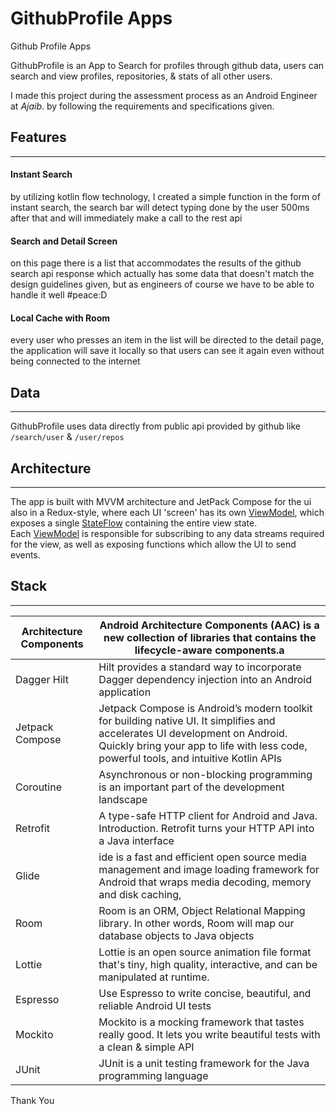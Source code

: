 # GithubProfile Apps

Github Profile Apps

GithubProfile is an App to Search for profiles through github data, users can search and view profiles, repositories, & stats of all other users.

I made this project during the assessment process as an Android Engineer at *Ajaib*. by following the requirements and specifications given.



## Features

---

#### Instant Search

by utilizing kotlin flow technology, I created a simple function in the form of instant search, the search bar will detect typing done by the user 500ms after that and will immediately make a call to the rest api

#### Search and Detail Screen

on this page there is a list that accommodates the results of the github search api response which actually has some data that doesn't match the design guidelines given, but as engineers of course we have to be able to handle it well #peace:D

#### Local Cache with Room

every user who presses an item in the list will be directed to the detail page, the application will save it locally so that users can see it again even without being connected to the internet

## Data

---

GithubProfile uses data directly from public api provided by github like `/search/user` & `/user/repos`

## Architecture

---

The app is built with MVVM architecture and JetPack Compose for the ui also in a Redux-style, where each UI 'screen' has its own [ViewModel](https://developer.android.com/topic/libraries/architecture/viewmodel), which exposes a single [StateFlow](https://kotlin.github.io/kotlinx.coroutines/kotlinx-coroutines-core/kotlinx.coroutines.flow/-state-flow/) containing the entire view state. Each [ViewModel](https://developer.android.com/topic/libraries/architecture/viewmodel) is responsible for subscribing to any data streams required for the view, as well as exposing functions which allow the UI to send events.

## Stack

---

| Architecture Components | Android Architecture Components (AAC) is a new collection of libraries that contains the lifecycle-aware components.a                                                                                                 |
| ----------------------- | --------------------------------------------------------------------------------------------------------------------------------------------------------------------------------------------------------------------- |
| Dagger Hilt             | Hilt provides a standard way to incorporate Dagger dependency injection into an Android application                                                                                                                   |
| Jetpack Compose         | Jetpack Compose is Android’s modern toolkit for building native UI. It simplifies and accelerates UI development on Android. Quickly bring your app to life with less code, powerful tools, and intuitive Kotlin APIs |
| Coroutine               | Asynchronous or non-blocking programming is an important part of the development landscape                                                                                                                            |
| Retrofit                | A type-safe HTTP client for Android and Java. Introduction. Retrofit turns your HTTP API into a Java interface                                                                                                        |
| Glide                   | ide is a fast and efficient open source media management and image loading framework for Android that wraps media decoding, memory and disk caching,                                                                  |
| Room                    | Room is an ORM, Object Relational Mapping library. In other words, Room will map our database objects to Java objects                                                                                                 |
| Lottie                  | Lottie is an open source animation file format that's tiny, high quality, interactive, and can be manipulated at runtime.                                                                                             |
| Espresso                | Use Espresso to write concise, beautiful, and reliable Android UI tests                                                                                                                                               |
| Mockito                 | Mockito is a mocking framework that tastes really good. It lets you write beautiful tests with a clean & simple API                                                                                                   |
| JUnit                   | JUnit is a unit testing framework for the Java programming language                                                                                                                                                   |



Thank You
